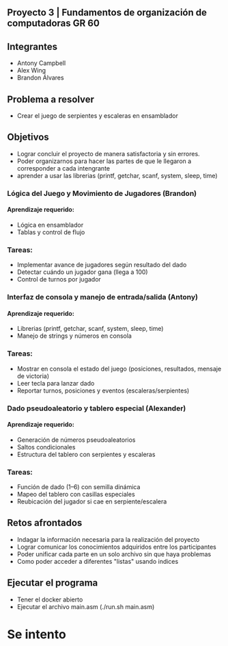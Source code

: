 ## Proyecto 3 | Fundamentos de organización de computadoras GR 60

## Integrantes
- Antony Campbell
- Alex Wing
- Brandon Álvares

## Problema a resolver
- Crear el juego de serpientes y escaleras en ensamblador

## Objetivos
- Lograr concluir el proyecto de manera satisfactoria y sin errores.
- Poder organizarnos para hacer las partes de que le llegaron a corresponder a cada intengrante
- aprender a usar las librerias (printf, getchar, scanf, system, sleep, time)

### Lógica del Juego y Movimiento de Jugadores (Brandon)
#### Aprendizaje requerido:
- Lógica en ensamblador
- Tablas y control de flujo
  
### Tareas:
- Implementar avance de jugadores según resultado del dado
- Detectar cuándo un jugador gana (llega a 100)
- Control de turnos por jugador

### Interfaz de consola y manejo de entrada/salida (Antony)
#### Aprendizaje requerido:
- Librerias (printf, getchar, scanf, system, sleep, time)
- Manejo de strings y números en consola
  
### Tareas:
- Mostrar en consola el estado del juego (posiciones, resultados, mensaje de victoria)
- Leer tecla para lanzar dado
- Reportar turnos, posiciones y eventos (escaleras/serpientes)

### Dado pseudoaleatorio y tablero especial (Alexander)
#### Aprendizaje requerido:
- Generación de números pseudoaleatorios
- Saltos condicionales
- Estructura del tablero con serpientes y escaleras
  
### Tareas:
- Función de dado (1–6) con semilla dinámica
- Mapeo del tablero con casillas especiales
- Reubicación del jugador si cae en serpiente/escalera

## Retos afrontados
- Indagar la información necesaria para la realización del proyecto
- Lograr comunicar los conocimientos adquiridos entre los participantes
- Poder unificar cada parte en un solo archivo sin que haya problemas
- Como poder acceder a diferentes "listas" usando indices 

## Ejecutar el programa
- Tener el docker abierto
- Ejecutar el archivo main.asm (./run.sh main.asm)


# Se intento 

